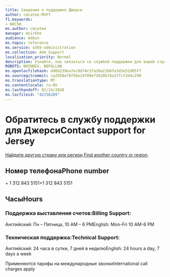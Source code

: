 ```yaml
---
title: Сведения о поддержке Джерси
author: cmcatee-MSFT
f1.keywords:
- NOCSH
ms.author: cmcatee
manager: mnirkhe
audience: Admin
ms.topic: reference
ms.service: o365-administration
ms.collection: Adm_Support
localization_priority: Normal
description: Узнайте, как связаться со службой поддержки для вашей страны или региона.
ROBOTS: NOINDEX, NOFOLLOW
ms.openlocfilehash: dd6b239ea7ec0d74c57a20a21b8fa3d3e52d05f7
ms.sourcegitcommit: ca2b58ef8f5be24f09e73620b74a1ffcf2d4c290
ms.translationtype: MT
ms.contentlocale: ru-RU
ms.lasthandoff: 02/24/2020
ms.locfileid: "42256289"
---
```

# <a name="contact-support-for-jersey"></a><span data-ttu-id="5940d-103">Обратитесь в службу поддержки для Джерси</span><span class="sxs-lookup"><span data-stu-id="5940d-103">Contact support for Jersey</span></span>

<span data-ttu-id="5940d-104">[Найдите другую страну или регион](../contact-support-for-business-products.md).</span><span class="sxs-lookup"><span data-stu-id="5940d-104">[Find another country or region](../contact-support-for-business-products.md).</span></span>

## <a name="phone-number"></a><span data-ttu-id="5940d-105">Номер телефона</span><span class="sxs-lookup"><span data-stu-id="5940d-105">Phone number</span></span>
<span data-ttu-id="5940d-106">+ 1 312 843 5151</span><span class="sxs-lookup"><span data-stu-id="5940d-106">+1 312 843 5151</span></span>

## <a name="hours"></a><span data-ttu-id="5940d-107">Часы</span><span class="sxs-lookup"><span data-stu-id="5940d-107">Hours</span></span>
### <a name="billing-support"></a><span data-ttu-id="5940d-108">Поддержка выставления счетов:</span><span class="sxs-lookup"><span data-stu-id="5940d-108">Billing Support:</span></span>

<span data-ttu-id="5940d-109">Английский: Пн – Пятница, 10 AM – 6 PM</span><span class="sxs-lookup"><span data-stu-id="5940d-109">English: Mon-Fri 10 AM-6 PM</span></span>

### <a name="technical-support"></a><span data-ttu-id="5940d-110">Техническая поддержка:</span><span class="sxs-lookup"><span data-stu-id="5940d-110">Technical Support:</span></span>

<span data-ttu-id="5940d-111">Английский: 24 часа в сутки, 7 дней в неделю</span><span class="sxs-lookup"><span data-stu-id="5940d-111">English: 24 hours a day, 7 days a week</span></span>

<span data-ttu-id="5940d-112">Применяются тарифы на международные звонки</span><span class="sxs-lookup"><span data-stu-id="5940d-112">International call charges apply</span></span>